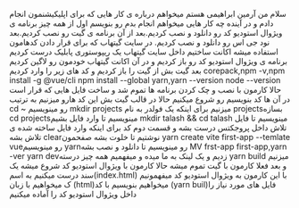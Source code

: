 سلام من آرمین ابراهیمی هستم میخواهم درباره ی کار هایی که برای اپلیکیشنمون انجام دادم و در آینده چه کار هایی  میخواهم انجام بدم رو بنویسم
اول از همه چیز برنامه ی ویژوال استودیو کد رو دانلود و نصب کردیم.بعد از آن برنامه ی گیت رو نصب کردیم.بعد نود جی اس رو دانلود و نصب کردیم.
در سایت گیتهاب که برای قرار دادن کدهامون استفاده میشه اکانت ساختیم
داخل سایت گیتهاب یک ریپوستوری پابلیک درست کردیم
برنامه ی ویژوال استودیو کد رو باز کردیم و در آن اکانت گیتهاب خودمون رو لاگین کردیم
بعد گیت بش از گیت را باز کردیم و کد های زیر را وارد کردیم 
corepack,npm -v,npm install -g @vue/cli
npm install --global yarn,yarn --version
node --version
حالا کارمون با نصب و چک کردن برنامه ها تموم شد و ساخت فایل هایی که قرار است در آن ها کد بنویسیم رو شروع میکنیم
حالا در قالب گیت بش این کد هارو میزنیم به ترتیب
cd ~ رو مینویسیم
mkdir projects میزنیم برای اینکه یک فولدر به نام projectsبسازه
cd projectsمینویسیم تا وارد فایل بشیم
mkdir talash && cd talash مینویسیم تا فایل تلاش داخل پروجکتس درست بشه و قسمت دوم کد برای اینکه وارد فایل ساخته شده ی تلاش بشه
clearنوشتیم تا خلوت بشه صفحمون
yarn create vite first-app --temlate vueرو مینویسیم
yarnرو مینویسیم تا دانلود و نصب بشه
MV frst-app first-app,yarn -ver
yarn devزدیم و یک لینک به ما میده و میفهمیم همه چیز درسته
yarn build میزنیم و بعد فعلا کارمون با گیت تموم میشه
حالا کارمون با ویژوال استودیو کد شروع میشه 
یک سند درست میکنیم به اسم(index.html)
با این کارمون به ویژوال استودیو کد میفهمونیم ک میخواهیم با زبان (html)میخواهیم بنویسیم
با کد (yarn buil)فایل های مورد نیاز را داخل ویژوال استودیو کد را آماده میکنیم